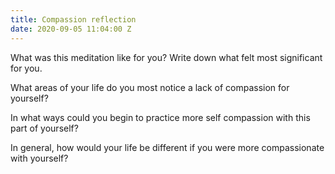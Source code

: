 ```yaml
---
title: Compassion reflection
date: 2020-09-05 11:04:00 Z
---
```


What was this meditation like for you? Write down what felt most significant for you. 





What areas of your life do you most notice a lack of compassion for yourself? 





In what ways could you begin to practice more self compassion with this part of yourself? 





In general, how would your life be different if you were more compassionate with yourself? 